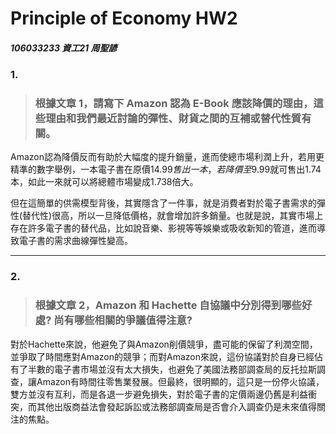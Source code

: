 # Principle of  Economy HW2

##### 106033233 資工21 周聖諺

### 1.
> ### 根據文章 1，請寫下 Amazon 認為 E-Book 應該降價的理由，這些理由和我們最近討論的彈性、財貨之間的互補或替代性質有關。

Amazon認為降價反而有助於大幅度的提升銷量，進而使總市場利潤上升，若用更精準的數字舉例，一本電子書在原價$14.99售出一本，若降價至$9.99就可售出1.74本，如此一來就可以將總體市場變成1.738倍大。

但在這簡單的供需模型背後，其實隱含了一件事，就是消費者對於電子書需求的彈性(替代性)很高，所以一旦降低價格，就會增加許多銷量。也就是說，其實市場上存在許多電子書的替代品，比如說音樂、影視等等娛樂或吸收新知的管道，進而導致電子書的需求曲線彈性變高。

---
### 2. 
> ### 根據文章 2，Amazon 和 Hachette 自協議中分別得到哪些好處? 尚有哪些相關的爭議值得注意? 

對於Hachette來說，他避免了與Amazon削價競爭，盡可能的保留了利潤空間，並爭取了時間應對Amazon的競爭；而對Amazon來說，這份協議對於自身已經佔有了半數的電子書市場並沒有太大損失，也避免了美國法務部調查局的反托拉斯調查，讓Amazon有時間往零售業發展。但最終，很明顯的，這只是一份停火協議，雙方並沒有互利，而是各退一步避免損失，對於電子書的定價兩邊仍舊是利益衝突，而其他出版商益法會發起訴訟或法務部調查局是否會介入調查仍是未來值得關注的焦點。
